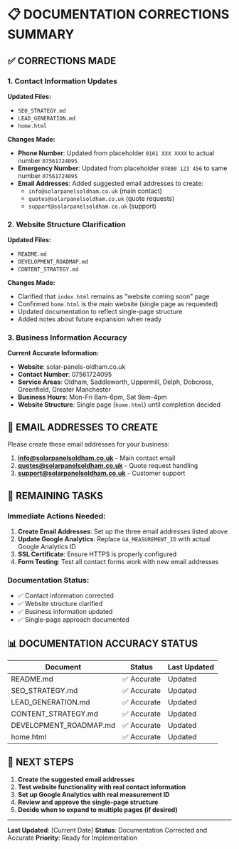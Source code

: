 # 📋 DOCUMENTATION CORRECTIONS SUMMARY

## ✅ CORRECTIONS MADE

### 1. **Contact Information Updates**

**Updated Files:**
- `SEO_STRATEGY.md`
- `LEAD_GENERATION.md`
- `home.html`

**Changes Made:**
- **Phone Number**: Updated from placeholder `0161 XXX XXXX` to actual number `07561724095`
- **Emergency Number**: Updated from placeholder `07800 123 456` to same number `07561724095`
- **Email Addresses**: Added suggested email addresses to create:
  - `info@solarpanelsoldham.co.uk` (main contact)
  - `quotes@solarpanelsoldham.co.uk` (quote requests)
  - `support@solarpanelsoldham.co.uk` (support)

### 2. **Website Structure Clarification**

**Updated Files:**
- `README.md`
- `DEVELOPMENT_ROADMAP.md`
- `CONTENT_STRATEGY.md`

**Changes Made:**
- Clarified that `index.html` remains as "website coming soon" page
- Confirmed `home.html` is the main website (single page as requested)
- Updated documentation to reflect single-page structure
- Added notes about future expansion when ready

### 3. **Business Information Accuracy**

**Current Accurate Information:**
- **Website**: solar-panels-oldham.co.uk
- **Contact Number**: 07561724095
- **Service Areas**: Oldham, Saddleworth, Uppermill, Delph, Dobcross, Greenfield, Greater Manchester
- **Business Hours**: Mon-Fri 8am-6pm, Sat 9am-4pm
- **Website Structure**: Single page (`home.html`) until completion decided

## 📧 EMAIL ADDRESSES TO CREATE

Please create these email addresses for your business:

1. **info@solarpanelsoldham.co.uk** - Main contact email
2. **quotes@solarpanelsoldham.co.uk** - Quote request handling
3. **support@solarpanelsoldham.co.uk** - Customer support

## 🔄 REMAINING TASKS

### Immediate Actions Needed:
1. **Create Email Addresses**: Set up the three email addresses listed above
2. **Update Google Analytics**: Replace `GA_MEASUREMENT_ID` with actual Google Analytics ID
3. **SSL Certificate**: Ensure HTTPS is properly configured
4. **Form Testing**: Test all contact forms work with new email addresses

### Documentation Status:
- ✅ Contact information corrected
- ✅ Website structure clarified
- ✅ Business information updated
- ✅ Single-page approach documented

## 📊 DOCUMENTATION ACCURACY STATUS

| Document | Status | Last Updated |
|----------|--------|--------------|
| README.md | ✅ Accurate | Updated |
| SEO_STRATEGY.md | ✅ Accurate | Updated |
| LEAD_GENERATION.md | ✅ Accurate | Updated |
| CONTENT_STRATEGY.md | ✅ Accurate | Updated |
| DEVELOPMENT_ROADMAP.md | ✅ Accurate | Updated |
| home.html | ✅ Accurate | Updated |

## 🎯 NEXT STEPS

1. **Create the suggested email addresses**
2. **Test website functionality with real contact information**
3. **Set up Google Analytics with real measurement ID**
4. **Review and approve the single-page structure**
5. **Decide when to expand to multiple pages (if desired)**

---

**Last Updated**: [Current Date]
**Status**: Documentation Corrected and Accurate
**Priority**: Ready for Implementation